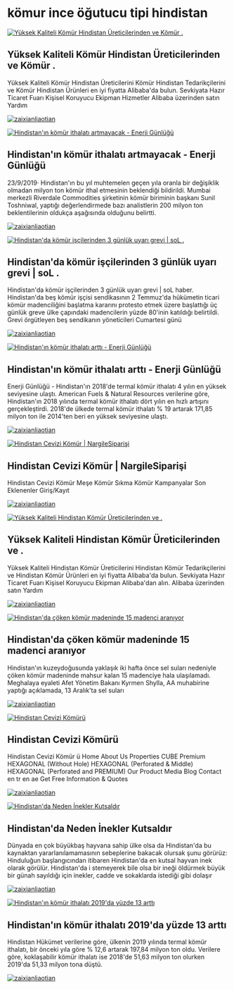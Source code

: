 # kömur ince öğutucu tipi hindistan
<a href="https://mnn.zoosnet.net/LR/Chatpre.aspx?id=MNN94995150&p=https://topgrinding.com/" target="_blank">![Yüksek Kaliteli Kömür Hindistan Üreticilerinden ve Kömür .](https://github.com/technlg/images/blob/main/6.jpg)</a>
## Yüksek Kaliteli Kömür Hindistan Üreticilerinden ve Kömür .
Yüksek Kaliteli Kömür Hindistan Üreticilerini Kömür Hindistan Tedarikçilerini ve Kömür Hindistan Ürünleri en iyi fiyatta Alibaba'da bulun. Sevkiyata Hazır Ticaret Fuarı Kişisel Koruyucu Ekipman Hizmetler Alibaba üzerinden satın Yardım
<a href="https://mnn.zoosnet.net/LR/Chatpre.aspx?id=MNN94995150&p=https://topgrinding.com/" target="_blank"><img src="https://github.com/technlg/images/raw/main/chat11.jpg" alt="zaixianliaotian"/></a><a href="//whatsapp.shibangsoft.com/WhatsApp.php" ><img src="https://github.com/technlg/images/raw/main/chat11.png" alt=""></a>
<a href="https://mnn.zoosnet.net/LR/Chatpre.aspx?id=MNN94995150&p=https://topgrinding.com/" target="_blank">![Hindistan'ın kömür ithalatı artmayacak - Enerji Günlüğü](https://github.com/technlg/images/blob/main/5.jpg)</a>
## Hindistan'ın kömür ithalatı artmayacak - Enerji Günlüğü
23/9/2019· Hindistan'ın bu yıl muhtemelen geçen yıla oranla bir değişiklik olmadan milyon ton kömür ithal etmesinin beklendiği bildirildi. Mumbai merkezli Riverdale Commodities şirketinin kömür biriminin başkanı Sunil Toshniwal, yaptığı değerlendirmede bazı analistlerin 200 milyon ton beklentilerinin oldukça aşağısında olduğunu belirtti.
<a href="https://mnn.zoosnet.net/LR/Chatpre.aspx?id=MNN94995150&p=https://topgrinding.com/" target="_blank"><img src="https://github.com/technlg/images/raw/main/chat11.jpg" alt="zaixianliaotian"/></a><a href="//whatsapp.shibangsoft.com/WhatsApp.php" ><img src="https://github.com/technlg/images/raw/main/chat11.png" alt=""></a>
<a href="https://mnn.zoosnet.net/LR/Chatpre.aspx?id=MNN94995150&p=https://topgrinding.com/" target="_blank">![Hindistan'da kömür işçilerinden 3 günlük uyarı grevi | soL .](https://github.com/technlg/images/blob/main/54.jpg)</a>
## Hindistan'da kömür işçilerinden 3 günlük uyarı grevi | soL .
Hindistan'da kömür işçilerinden 3 günlük uyarı grevi | soL haber. Hindistan'da beş kömür işçisi sendikasının 2 Temmuz'da hükümetin ticari kömür madenciliğini başlatma kararını protesto etmek üzere başlattığı üç günlük greve ülke çapındaki madencilerin yüzde 80'inin katıldığı belirtildi. Grevi örgütleyen beş sendikanın yöneticileri Cumartesi günü 
<a href="https://mnn.zoosnet.net/LR/Chatpre.aspx?id=MNN94995150&p=https://topgrinding.com/" target="_blank"><img src="https://github.com/technlg/images/raw/main/chat11.jpg" alt="zaixianliaotian"/></a><a href="//whatsapp.shibangsoft.com/WhatsApp.php" ><img src="https://github.com/technlg/images/raw/main/chat11.png" alt=""></a>
<a href="https://mnn.zoosnet.net/LR/Chatpre.aspx?id=MNN94995150&p=https://topgrinding.com/" target="_blank">![Hindistan'ın kömür ithalatı arttı - Enerji Günlüğü](https://github.com/technlg/images/blob/main/8.jpg)</a>
## Hindistan'ın kömür ithalatı arttı - Enerji Günlüğü
Enerji Günlüğü - Hindistan'ın 2018'de termal kömür ithalatı 4 yılın en yüksek seviyesine ulaştı. American Fuels & Natural Resources verilerine göre, Hindistan'ın 2018 yılında termal kömür ithalatı dört yılın en hızlı artışını gerçekleştirdi. 2018'de ülkede termal kömür ithalatı % 19 artarak 171,85 milyon ton ile 2014'ten beri en yüksek seviyesine ulaştı.
<a href="https://mnn.zoosnet.net/LR/Chatpre.aspx?id=MNN94995150&p=https://topgrinding.com/" target="_blank"><img src="https://github.com/technlg/images/raw/main/chat11.jpg" alt="zaixianliaotian"/></a><a href="//whatsapp.shibangsoft.com/WhatsApp.php" ><img src="https://github.com/technlg/images/raw/main/chat11.png" alt=""></a>
<a href="https://mnn.zoosnet.net/LR/Chatpre.aspx?id=MNN94995150&p=https://topgrinding.com/" target="_blank">![Hindistan Cevizi Kömür | NargileSiparişi](https://github.com/technlg/images/blob/main/45.jpg)</a>
## Hindistan Cevizi Kömür | NargileSiparişi
Hindistan Cevizi Kömür Meşe Kömür Sıkma Kömür Kampanyalar Son Eklenenler Giriş/Kayıt
<a href="https://mnn.zoosnet.net/LR/Chatpre.aspx?id=MNN94995150&p=https://topgrinding.com/" target="_blank"><img src="https://github.com/technlg/images/raw/main/chat11.jpg" alt="zaixianliaotian"/></a><a href="//whatsapp.shibangsoft.com/WhatsApp.php" ><img src="https://github.com/technlg/images/raw/main/chat11.png" alt=""></a>
<a href="https://mnn.zoosnet.net/LR/Chatpre.aspx?id=MNN94995150&p=https://topgrinding.com/" target="_blank">![Yüksek Kaliteli Hindistan Kömür Üreticilerinden ve .](https://github.com/technlg/images/blob/main/17.jpg)</a>
## Yüksek Kaliteli Hindistan Kömür Üreticilerinden ve .
Yüksek Kaliteli Hindistan Kömür Üreticilerini Hindistan Kömür Tedarikçilerini ve Hindistan Kömür Ürünleri en iyi fiyatta Alibaba'da bulun. Sevkiyata Hazır Ticaret Fuarı Kişisel Koruyucu Ekipman Alibaba'dan alın. Alibaba üzerinden satın Yardım
<a href="https://mnn.zoosnet.net/LR/Chatpre.aspx?id=MNN94995150&p=https://topgrinding.com/" target="_blank"><img src="https://github.com/technlg/images/raw/main/chat11.jpg" alt="zaixianliaotian"/></a><a href="//whatsapp.shibangsoft.com/WhatsApp.php" ><img src="https://github.com/technlg/images/raw/main/chat11.png" alt=""></a>
<a href="https://mnn.zoosnet.net/LR/Chatpre.aspx?id=MNN94995150&p=https://topgrinding.com/" target="_blank">![Hindistan'da çöken kömür madeninde 15 madenci aranıyor](https://github.com/technlg/images/blob/main/27.jpg)</a>
## Hindistan'da çöken kömür madeninde 15 madenci aranıyor
Hindistan'ın kuzeydoğusunda yaklaşık iki hafta önce sel suları nedeniyle çöken kömür madeninde mahsur kalan 15 madenciye hala ulaşılamadı. Meghalaya eyaleti Afet Yönetim Bakanı Kyrmen Shylla, AA muhabirine yaptığı açıklamada, 13 Aralık'ta sel suları 
<a href="https://mnn.zoosnet.net/LR/Chatpre.aspx?id=MNN94995150&p=https://topgrinding.com/" target="_blank"><img src="https://github.com/technlg/images/raw/main/chat11.jpg" alt="zaixianliaotian"/></a><a href="//whatsapp.shibangsoft.com/WhatsApp.php" ><img src="https://github.com/technlg/images/raw/main/chat11.png" alt=""></a>
<a href="https://mnn.zoosnet.net/LR/Chatpre.aspx?id=MNN94995150&p=https://topgrinding.com/" target="_blank">![Hindistan Cevizi Kömürü](https://github.com/technlg/images/blob/main/59.jpg)</a>
## Hindistan Cevizi Kömürü
Hindistan Cevizi Kömür ü Home About Us Properties CUBE Premium HEXAGONAL (Without Hole) HEXAGONAL (Perforated & Middle) HEXAGONAL (Perforated and PREMIUM) Our Product Media Blog Contact en tr en ae Get Free Information & Quotes 
<a href="https://mnn.zoosnet.net/LR/Chatpre.aspx?id=MNN94995150&p=https://topgrinding.com/" target="_blank"><img src="https://github.com/technlg/images/raw/main/chat11.jpg" alt="zaixianliaotian"/></a><a href="//whatsapp.shibangsoft.com/WhatsApp.php" ><img src="https://github.com/technlg/images/raw/main/chat11.png" alt=""></a>
<a href="https://mnn.zoosnet.net/LR/Chatpre.aspx?id=MNN94995150&p=https://topgrinding.com/" target="_blank">![Hindistan'da Neden İnekler Kutsaldır](https://github.com/technlg/images/blob/main/42.jpg)</a>
## Hindistan'da Neden İnekler Kutsaldır
Dünyada en çok büyükbaş hayvana sahip ülke olsa da Hindistan'da bu kaynaktan yararlanılamamasının sebeplerine bakacak olursak şunu görürüz: Hinduluğun başlangıcından itibaren Hindistan'da en kutsal hayvan inek olarak görülür. Hindistan'da i stemeyerek bile olsa bir ineği öldürmek büyük bir günah sayıldığı için inekler, cadde ve sokaklarda istediği gibi dolaşır 
<a href="https://mnn.zoosnet.net/LR/Chatpre.aspx?id=MNN94995150&p=https://topgrinding.com/" target="_blank"><img src="https://github.com/technlg/images/raw/main/chat11.jpg" alt="zaixianliaotian"/></a><a href="//whatsapp.shibangsoft.com/WhatsApp.php" ><img src="https://github.com/technlg/images/raw/main/chat11.png" alt=""></a>
<a href="https://mnn.zoosnet.net/LR/Chatpre.aspx?id=MNN94995150&p=https://topgrinding.com/" target="_blank">![Hindistan'ın kömür ithalatı 2019'da yüzde 13 arttı](https://github.com/technlg/images/blob/main/54.jpg)</a>
## Hindistan'ın kömür ithalatı 2019'da yüzde 13 arttı
Hindistan Hükümet verilerine göre, ülkenin 2019 yılında termal kömür ithalatı, bir önceki yıla göre % 12,6 artarak 197,84 milyon ton oldu. Verilere göre, koklaşabilir kömür ithalatı ise 2018'de 51,63 milyon ton olurken 2019'da 51,33 milyon tona düştü.
<a href="https://mnn.zoosnet.net/LR/Chatpre.aspx?id=MNN94995150&p=https://topgrinding.com/" target="_blank"><img src="https://github.com/technlg/images/raw/main/chat11.jpg" alt="zaixianliaotian"/></a><a href="//whatsapp.shibangsoft.com/WhatsApp.php" ><img src="https://github.com/technlg/images/raw/main/chat11.png" alt=""></a>
